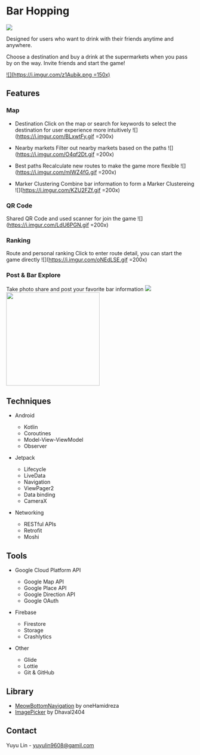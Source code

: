# Bar Hopping
![](https://i.imgur.com/J3I5R0o.png)


Designed for users who want to drink with their friends anytime and anywhere.

Choose a destination and buy a drink at the supermarkets when you pass by on the way.
Invite friends and start the game!

[![](https://i.imgur.com/z1Aubik.png =150x)](https://play.google.com/store/apps/details?id=com.yuyu.barhopping)


## Features
### Map

* Destination
  Click on the map or search for keywords to select the destination for user experience more intuitively
  ![](https://i.imgur.com/BLxwtFy.gif =200x)


* Nearby markets
  Filter out nearby markets based on the paths
  ![](https://i.imgur.com/O4qf2Dt.gif =200x)

* Best paths
  Recalculate new routes to make the game more flexible
  ![](https://i.imgur.com/mlWZ4fG.gif =200x)


* Marker Clustering
  Combine bar information to form a Marker Clustereing
  ![](https://i.imgur.com/KZU2FZf.gif =200x)

### QR Code
Shared QR Code and used scanner for join the game
![](https://i.imgur.com/LdU6PGN.gif =200x)

### Ranking
Route and personal ranking
Click to enter route detail, you can start the game directly
![](https://i.imgur.com/oNEdLSE.gif =200x)


### Post & Bar Explore
Take photo share and post your favorite bar information
<img src ="https://i.imgur.com/A7m2evP.png"><img src="https://i.imgur.com/16Vdfu5.gif" width="250"/>




## Techniques
* Android

  * Kotlin
  * Coroutines
  * Model-View-ViewModel
  * Observer

* Jetpack

  * Lifecycle
  * LiveData
  * Navigation
  * ViewPager2
  * Data binding
  * CameraX

* Networking

  * RESTful APIs
  * Retrofit
  * Moshi


## Tools
* Google Cloud Platform API

  * Google Map API
  * Google Place API
  * Google Direction API
  * Google OAuth

* Firebase

  * Firestore
  * Storage
  * Crashlytics

* Other

  * Glide
  * Lottie
  * Git & GitHub

## Library
* [MeowBottomNavigation](https://github.com/oneHamidreza/MeowBottomNavigation) by oneHamidreza
* [ImagePicker](https://github.com/Dhaval2404/ImagePicker) by Dhaval2404


## Contact
Yuyu Lin - yuyulin9608@gamil.com
